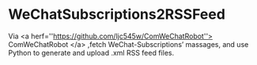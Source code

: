 # WeChatSubscriptions2RSSFeed
Via &lt;a herf=''https://github.com/ljc545w/ComWeChatRobot''> ComWeChatRobot &lt;/a> ,fetch WeChat-Subscriptions’  massages, and use Python to generate and upload .xml RSS feed files. 
